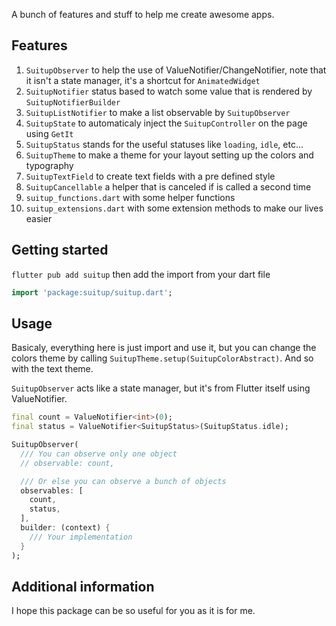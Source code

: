 A bunch of features and stuff to help me create awesome apps.

## Features

1. `SuitupObserver` to help the use of ValueNotifier/ChangeNotifier, note that it isn't a state manager, it's a shortcut for `AnimatedWidget`
1. `SuitupNotifier` status based to watch some value that is rendered by `SuitupNotifierBuilder`
1. `SuitupListNotifier` to make a list observable by `SuitupObserver`
1. `SuitupState` to automaticaly inject the `SuitupController` on the page using `GetIt`
1. `SuitupStatus` stands for the useful statuses like `loading`, `idle`, etc...
1. `SuitupTheme` to make a theme for your layout setting up the colors and typography
1. `SuitupTextField` to create text fields with a pre defined style
1. `SuitupCancellable` a helper that is canceled if is called a second time
1. `suitup_functions.dart` with some helper functions
1. `suitup_extensions.dart` with some extension methods to make our lives easier

## Getting started

`flutter pub add suitup` then add the import from your dart file

```dart
import 'package:suitup/suitup.dart';
```

## Usage

Basicaly, everything here is just import and use it, but you can change the colors theme by calling `SuitupTheme.setup(SuitupColorAbstract)`. And so with the text theme.

`SuitupObserver` acts like a state manager, but it's from Flutter itself using ValueNotifier.

```dart
final count = ValueNotifier<int>(0);
final status = ValueNotifier<SuitupStatus>(SuitupStatus.idle);

SuitupObserver(
  /// You can observe only one object
  // observable: count, 

  /// Or else you can observe a bunch of objects
  observables: [
    count,
    status,
  ],
  builder: (context) {
    /// Your implementation
  }
);
```

## Additional information

I hope this package can be so useful for you as it is for me.
